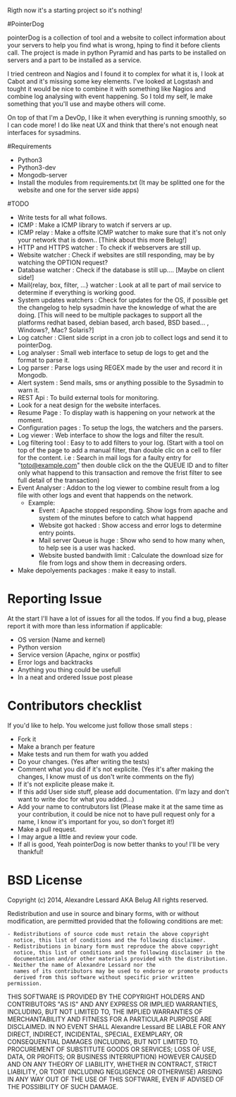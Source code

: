 Rigth now it's a starting project so it's nothing!

#PointerDog

pointerDog is a collection of tool and a website to collect information about your servers to help you find what is wrong, hping to find it before clients call. The project is made in python Pyramid and has  parts to be installed on servers and a part to be installed as a service.

I tried centreon and Nagios and I found it to complex for what it is, I look at Cabot and it's missing some key elements. I've looked at Logstash and tought it would be nice to combine it with something like Nagios and combine log analysing with event happening. So I told my self, le make something that you'll use and maybe others will come.

On top of that I'm a DevOp, I like it when everything is running smoothly, so I can code more! I do like neat UX and think that there's not enough neat interfaces for sysadmins.

#Requirements

- Python3
- Python3-dev
- Mongodb-server
- Install the modules from requirements.txt (It may be splitted one for the website and one for the server side apps)

#TODO

- Write tests for all what follows.
- ICMP : Make a ICMP library to watch if servers ar up.
- ICMP relay : Make a offsite ICMP watcher to make sure that it's not only your network that is down.. [Think about this more Belug!]
- HTTP and HTTPS watcher : To check if webservers are still up.
- Website watcher : Check if websites are still responding, may be by watching the OPTION request?
- Database watcher : Check if the database is still up.... [Maybe on client side!]
- Mail{relay, box, filter, ...} watcher : Look at all te part of mail service to determine if everything is working good.
- System updates watchers : Check for updates for the OS, if possible get the changelog to help sysadmin have the knowledge of what the are doing. [This will need to be multiple packages to support all the platforms redhat based, debian based, arch based, BSD based... , Windows?, Mac? Solaris?]
- Log catcher : Client side script in a cron job to collect logs and send it to pointerDog.
- Log analyser : Small web interface to setup de logs to get and the format to parse it.
- Log parser : Parse logs using REGEX made by the user and record it in Mongodb.
- Alert system : Send mails, sms or anything possible to the Sysadmin to warn it.
- REST Api : To build external tools for monitoring.
- Look for a neat design for the website interfaces.
- Resume Page : To display wath is happening on your network at the moment.
- Configuration pages : To setup the logs, the watchers and the parsers.
- Log viewer : Web interface to show the logs and filter the result.
- Log filtering tool : Easy to to add filters to your log. (Start with a tool on top of the page to add a manual filter, than double clic on a cell to filer for the content. i.e : Search in mail logs for a faulty entry for "toto@example.com" then double click on the the QUEUE ID and to filter only what happend to this transaction and remove the frist filter to see full detail of the transaction)
- Event Analyser : Addon to the log viewer to combine result from a log file with other logs and event that happends on the network.
  - Example:
    - Event : Apache stopped responding. Show logs from apache and system of the minutes before  to catch what happend
    - Website got hacked : Show access and error logs to determine entry points.
    - Mail server Queue is huge : Show who send to how many when, to help see is a user was hacked.
    - Website busted bandwith limit : Calculate the download size for file from logs and show them in decreasing orders.
- Make depolyements packages : make it easy to install.

# Reporting Issue

At the start I'll have a lot of issues for all the todos. If you find a bug, please report it with more than less information if applicable:
- OS version (Name and kernel)
- Python version
- Service version (Apache, nginx or postfix)
- Error logs and backtracks
- Anything you thing could be usefull
- In a neat and ordered Issue post please

# Contributors checklist

If you'd like to help. You welcome just follow those small steps :
- Fork it
- Make a branch per feature
- Make tests and run them for wath you added
- Do your changes. (Yes after writing the tests)
- Comment what you did if it's not explicite. (Yes it's after making the changes, I know must of us don't write comments on the fly)
- If it's not explicite please make it.
- If this add User side stuff, please add documentation. (I'm lazy and don't want to write doc for what you added...)
- Add your name to contrubutors list (Please make it at the same time as your contribution, it could be nice not to have pull request only for a name, I know it's important for you, so don't forget it!)
- Make a pull request.
- I may argue a little and review your code.
- If all is good, Yeah pointerDog is now better thanks to you! I'll be very thankful!

# BSD License

Copyright (c) 2014, Alexandre Lessard AKA Belug
All rights reserved.

Redistribution and use in source and binary forms, with or without
modification, are permitted provided that the following conditions are met:

    - Redistributions of source code must retain the above copyright
      notice, this list of conditions and the following disclaimer.
    - Redistributions in binary form must reproduce the above copyright
      notice, this list of conditions and the following disclaimer in the
      documentation and/or other materials provided with the distribution.
    - Neither the name of Alexandre Lessard nor the
      names of its contributors may be used to endorse or promote products
      derived from this software without specific prior written permission.

THIS SOFTWARE IS PROVIDED BY THE COPYRIGHT HOLDERS AND CONTRIBUTORS "AS IS" AND
ANY EXPRESS OR IMPLIED WARRANTIES, INCLUDING, BUT NOT LIMITED TO, THE IMPLIED
WARRANTIES OF MERCHANTABILITY AND FITNESS FOR A PARTICULAR PURPOSE ARE
DISCLAIMED. IN NO EVENT SHALL Alexandre Lessard BE LIABLE FOR ANY
DIRECT, INDIRECT, INCIDENTAL, SPECIAL, EXEMPLARY, OR CONSEQUENTIAL DAMAGES
(INCLUDING, BUT NOT LIMITED TO, PROCUREMENT OF SUBSTITUTE GOODS OR SERVICES;
LOSS OF USE, DATA, OR PROFITS; OR BUSINESS INTERRUPTION) HOWEVER CAUSED AND
ON ANY THEORY OF LIABILITY, WHETHER IN CONTRACT, STRICT LIABILITY, OR TORT
(INCLUDING NEGLIGENCE OR OTHERWISE) ARISING IN ANY WAY OUT OF THE USE OF THIS
SOFTWARE, EVEN IF ADVISED OF THE POSSIBILITY OF SUCH DAMAGE.
